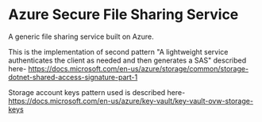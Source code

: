 # Azure Secure File Sharing Service
A generic file sharing service built on Azure.

This is the implementation of second pattern "A lightweight service authenticates the client as needed and then generates a SAS" described here-
https://docs.microsoft.com/en-us/azure/storage/common/storage-dotnet-shared-access-signature-part-1

Storage account keys pattern used is described here-
https://docs.microsoft.com/en-us/azure/key-vault/key-vault-ovw-storage-keys
